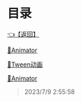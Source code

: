 # 目录  


[👈【返回】](/--目录--/Unity笔记)  


[📁Animator](/--目录--/Unity笔记/Unity的动画/Animator/--目录--Animator)  

[📁Tween动画](/--目录--/Unity笔记/Unity的动画/Tween动画/--目录--Tween动画)  

[📜Animator](/Unity笔记/Unity的动画/Animator)  







> 2023/7/9 2:55:58
